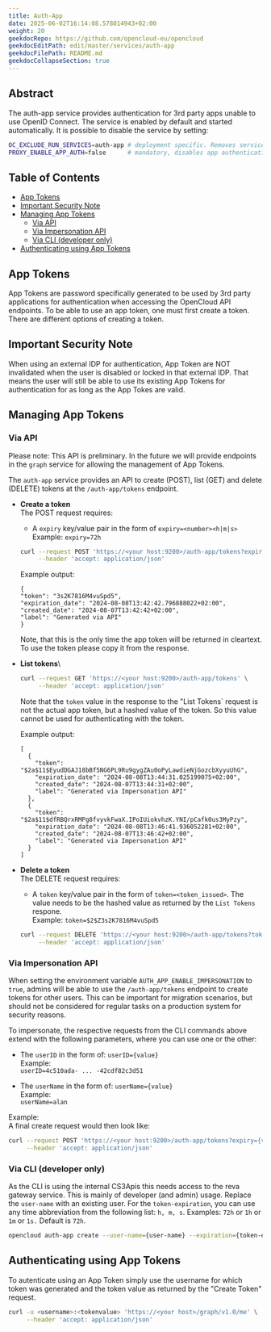 ```yaml
---
title: Auth-App
date: 2025-06-02T16:14:08.578014943+02:00
weight: 20
geekdocRepo: https://github.com/opencloud-eu/opencloud
geekdocEditPath: edit/master/services/auth-app
geekdocFilePath: README.md
geekdocCollapseSection: true
---
```


<!-- Do not edit this file, it is autogenerated. Edit the service README.md instead -->

## Abstract


The auth-app service provides authentication for 3rd party apps unable to use
OpenID Connect. The service is enabled by default and started automatically. It
is possible to disable the service by setting:

```bash
OC_EXCLUDE_RUN_SERVICES=auth-app # deployment specific. Removes service from the list of automatically started services, use with single-binary deployments
PROXY_ENABLE_APP_AUTH=false      # mandatory, disables app authentication. In case of a distributed environment, this envvar needs to be set in the proxy service.
```


## Table of Contents

* [App Tokens](#app-tokens)
* [Important Security Note](#important-security-note)
* [Managing App Tokens](#managing-app-tokens)
  * [Via API](#via-api)
  * [Via Impersonation API](#via-impersonation-api)
  * [Via CLI (developer only)](#via-cli-(developer-only))
* [Authenticating using App Tokens](#authenticating-using-app-tokens)

## App Tokens

App Tokens are password specifically generated to be used by 3rd party applications
for authentication when accessing the OpenCloud API endpoints. To
be able to use an app token, one must first create a token. There are different
options of creating a token.

## Important Security Note

When using an external IDP for authentication, App Token are NOT invalidated
when the user is disabled or locked in that external IDP. That means the user
will still be able to use its existing App Tokens for authentication for as
long as the App Tokes are valid.

## Managing App Tokens

### Via API

Please note: This API is preliminary. In the future we will provide endpoints
in the `graph` service for allowing the management of App Tokens.

The `auth-app` service provides an API to create (POST), list (GET) and delete (DELETE) tokens at the `/auth-app/tokens` endpoint.

* **Create a token**\
  The POST request requires:
  * A `expiry` key/value pair in the form of `expiry=<number><h|m|s>`\
    Example: `expiry=72h`
  ```bash
  curl --request POST 'https://<your host:9200>/auth-app/tokens?expiry={value}' \
       --header 'accept: application/json'
  ```
  Example output:
  ```
  {
  "token": "3s2K7816M4vuSpd5",
  "expiration_date": "2024-08-08T13:42:42.796888022+02:00",
  "created_date": "2024-08-07T13:42:42+02:00",
  "label": "Generated via API"
  }
  ```

  Note, that this is the only time the app token will be returned in cleartext. To use the token
  please copy it from the response.

* **List tokens**\
  ```bash
  curl --request GET 'https://<your host:9200>/auth-app/tokens' \
       --header 'accept: application/json'
  ```

  Note that the `token` value in the response to the "List Tokens` request is not the actual
  app token, but a hashed value of the token. So this value cannot be used for authenticating
  with the token.

  Example output:
  ```
  [
    {
      "token": "$2a$11$EyudDGAJ18bBf5NG6PL9Ru9gygZAu0oPyLawdieNjGozcbXyyuUhG",
      "expiration_date": "2024-08-08T13:44:31.025199075+02:00",
      "created_date": "2024-08-07T13:44:31+02:00",
      "label": "Generated via Impersonation API"
    },
    {
      "token": "$2a$11$dfRBQrxRMPg8fvyvkFwaX.IPoIUiokvhzK.YNI/pCafk0us3MyPzy",
      "expiration_date": "2024-08-08T13:46:41.936052281+02:00",
      "created_date": "2024-08-07T13:46:42+02:00",
      "label": "Generated via Impersonation API"
    }
  ]
  ```

* **Delete a token**\
  The DELETE request requires:
  * A `token` key/value pair in the form of `token=<token_issued>`. The value needs to be the hashed value as returned by the `List Tokens` respone.\
    Example: `token=$2$Z3s2K7816M4vuSpd5`
  ```bash
  curl --request DELETE 'https://<your host:9200>/auth-app/tokens?token={value}' \
       --header 'accept: application/json'
  ```

### Via Impersonation API

When setting the environment variable `AUTH_APP_ENABLE_IMPERSONATION` to
`true`, admins will be able to use the `/auth-app/tokens` endpoint to create
tokens for other users. This can be important for migration scenarios, but
should not be considered for regular tasks on a production system for security
reasons.

To impersonate, the respective requests from the CLI commands above extend with
the following parameters, where you can use one or the other:

* The `userID` in the form of: `userID={value}`\
  Example:\
  `userID=4c510ada- ... -42cdf82c3d51`

* The `userName` in the form of: `userName={value}`\
  Example:\
  `userName=alan`

Example:\
A final create request would then look like:
```bash
curl --request POST 'https://<your host:9200>/auth-app/tokens?expiry={value}&userName={value}' \
     --header 'accept: application/json'
```

### Via CLI (developer only)

As the CLI is using the internal CS3Apis this needs access to the reva gateway
service. This is mainly of developer (and admin) usage.
Replace the `user-name` with an existing user. For the `token-expiration`, you
can use any time abbreviation from the following list: `h, m, s`. Examples:
`72h` or `1h` or `1m` or `1s.` Default is `72h`.

```bash
opencloud auth-app create --user-name={user-name} --expiration={token-expiration}
```

## Authenticating using App Tokens

To autenticate using an App Token simply use the username for which token was generated
and the token value as returned by the "Create Token" request.

```bash
curl -u <username>:<tokenvalue> 'https://<your host>/graph/v1.0/me' \
     --header 'accept: application/json'
```

